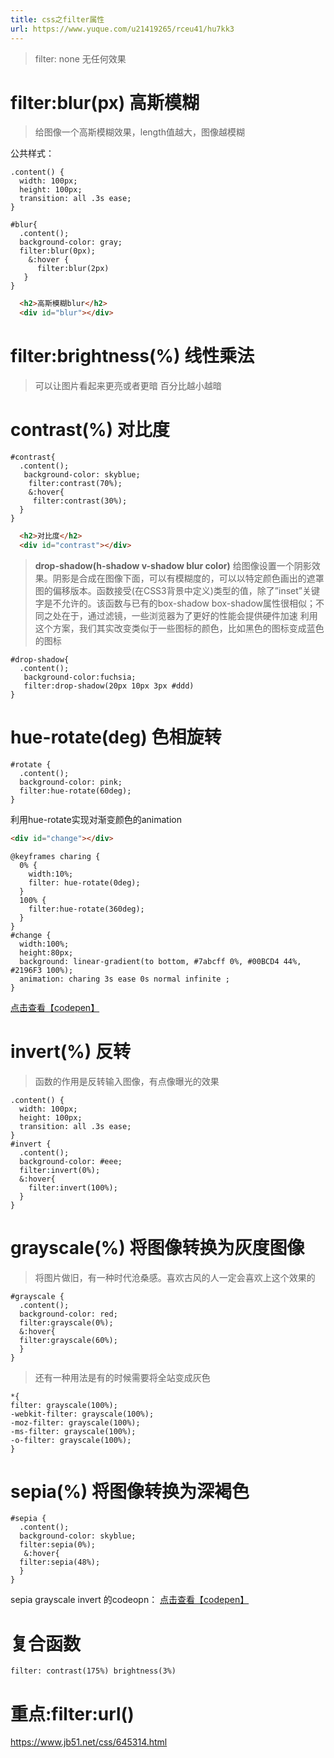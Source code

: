 ```yaml
---
title: css之filter属性
url: https://www.yuque.com/u21419265/rceu41/hu7kk3
---
```


> filter: none 无任何效果



# filter:blur(px) 高斯模糊

> 给图像一个高斯模糊效果，length值越大，图像越模糊

公共样式：

```less
.content() {
  width: 100px;
  height: 100px;
  transition: all .3s ease;
}
```

```less
#blur{
  .content();
  background-color: gray;
  filter:blur(0px);
    &:hover {
      filter:blur(2px)
   }
}
```

```html
  <h2>高斯模糊blur</h2>
  <div id="blur"></div>
```



# filter:brightness(%) 线性乘法

> 可以让图片看起来更亮或者更暗 百分比越小越暗



# contrast(%) 对比度

```less
#contrast{
  .content();
   background-color: skyblue;
    filter:contrast(70%);
    &:hover{
     filter:contrast(30%);
  }
}
```

```html
  <h2>对比度</h2>
  <div id="contrast"></div>
```

> **drop-shadow(h-shadow v-shadow blur  color)**
> 给图像设置一个阴影效果。阴影是合成在图像下面，可以有模糊度的，可以以特定颜色画出的遮罩图的偏移版本。函数接受<shadow>(在CSS3背景中定义)类型的值，除了”inset”关键字是不允许的。该函数与已有的box-shadow box-shadow属性很相似；不同之处在于，通过滤镜，一些浏览器为了更好的性能会提供硬件加速
> 利用这个方案，我们其实改变类似于一些图标的颜色，比如黑色的图标变成蓝色的图标

```less
#drop-shadow{
  .content();
   background-color:fuchsia;
   filter:drop-shadow(20px 10px 3px #ddd)
}
```



# hue-rotate(deg) 色相旋转

```less
#rotate {
  .content();
  background-color: pink;
  filter:hue-rotate(60deg);
}
```

利用hue-rotate实现对渐变颜色的animation

```html
<div id="change"></div>
```

```less
@keyframes charing {
  0% {
    width:10%;
    filter: hue-rotate(0deg);
  }
  100% {
    filter:hue-rotate(360deg);
  }
}
#change {
  width:100%;
  height:80px;
  background: linear-gradient(to bottom, #7abcff 0%, #00BCD4 44%, #2196F3 100%);
  animation: charing 3s ease 0s normal infinite ;
}
```

[点击查看【codepen】](https://codepen.io/xiaochen2001/embed/RwLYPaE)

# invert(%) 反转

> 函数的作用是反转输入图像，有点像曝光的效果

```less
.content() {
  width: 100px;
  height: 100px;
  transition: all .3s ease;
}
#invert {
  .content();
  background-color: #eee;
  filter:invert(0%);
  &:hover{
    filter:invert(100%);
  }
}
```



# grayscale(%) 将图像转换为灰度图像

> 将图片做旧，有一种时代沧桑感。喜欢古风的人一定会喜欢上这个效果的

```less
#grayscale {
  .content();
  background-color: red;
  filter:grayscale(0%);
  &:hover{
  filter:grayscale(60%);
  }
}
```

> 还有一种用法是有的时候需要将全站变成灰色

```less
*{
filter: grayscale(100%);
-webkit-filter: grayscale(100%);
-moz-filter: grayscale(100%);
-ms-filter: grayscale(100%);
-o-filter: grayscale(100%);
}
```



# sepia(%) 将图像转换为深褐色

```less
#sepia {
  .content();
  background-color: skyblue;
  filter:sepia(0%);
   &:hover{
  filter:sepia(48%);
  }
}
```

sepia grayscale invert 的codeopn：
[点击查看【codepen】](https://codepen.io/xiaochen2001/embed/jOwvNQx?editors=0100)

#



# 复合函数

```less
filter: contrast(175%) brightness(3%)
```



# 重点:filter:url()

<https://www.jb51.net/css/645314.html>
